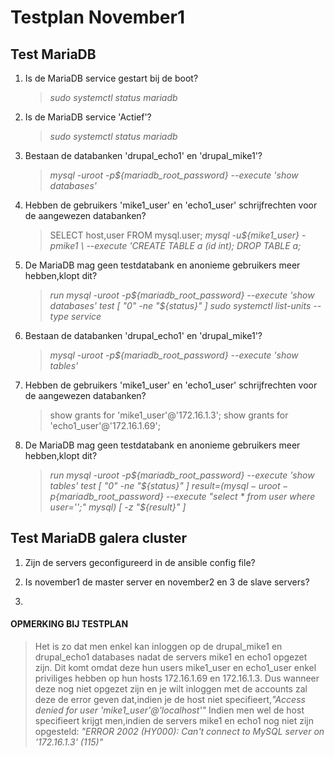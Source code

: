 # Testplan November1

## Test MariaDB

1. Is de MariaDB service gestart bij de boot?
    > *sudo systemctl status mariadb*
2. Is de MariaDB service 'Actief'?
    > *sudo systemctl status mariadb*
3. Bestaan de databanken 'drupal_echo1' en 'drupal_mike1'?
    > *mysql -uroot -p${mariadb_root_password} --execute 'show databases'*
4. Hebben de gebruikers 'mike1_user' en 'echo1_user' schrijfrechten voor de aangewezen databanken?
    > SELECT host,user FROM mysql.user;
    > *mysql -u${mike1_user} -pmike1 \ --execute 'CREATE TABLE a (id int); DROP TABLE a;*
5.  De MariaDB mag geen testdatabank en anonieme gebruikers meer hebben,klopt dit?
    > *run mysql -uroot -p${mariadb_root_password} --execute 'show databases' test [ "0" -ne "${status}" ]*
    > *sudo systemctl list-units --type service*
3. Bestaan de databanken 'drupal_echo1' en 'drupal_mike1'?
    > *mysql -uroot -p${mariadb_root_password} --execute 'show tables'*
4. Hebben de gebruikers 'mike1_user' en 'echo1_user' schrijfrechten voor de aangewezen databanken?
    > show grants for 'mike1_user'@'172.16.1.3';
    > show grants for 'echo1_user'@'172.16.1.69';
5.  De MariaDB mag geen testdatabank en anonieme gebruikers meer hebben,klopt dit?
    > *run mysql -uroot -p${mariadb_root_password} --execute 'show tables' test [ "0" -ne "${status}" ]*
    > *result=$(mysql -uroot -p${mariadb_root_password} --execute "select * from user where user='';" mysql) [ -z "${result}" ]*
## Test MariaDB galera cluster

1. Zijn de servers geconfigureerd in de ansible config file?

2. Is november1 de master server en november2 en 3 de slave servers? 

3. 


#### OPMERKING BIJ TESTPLAN
>  Het is zo dat men enkel kan inloggen op de drupal_mike1 en drupal_echo1 databases nadat de servers mike1 en echo1 opgezet zijn. Dit komt omdat deze hun users mike1_user en echo1_user enkel priviliges hebben op hun hosts 172.16.1.69 en 172.16.1.3. Dus wanneer deze nog niet opgezet zijn en je wilt inloggen met de accounts zal deze  de error geven dat,indien je de host niet specifieert,*"Access denied for user 'mike1_user'@'localhost'"*
   > Indien men wel de host specifieert krijgt men,indien de servers mike1 en echo1 nog niet zijn opgesteld:
      *"ERROR 2002 (HY000): Can't connect to MySQL server on '172.16.1.3' (115)"*
